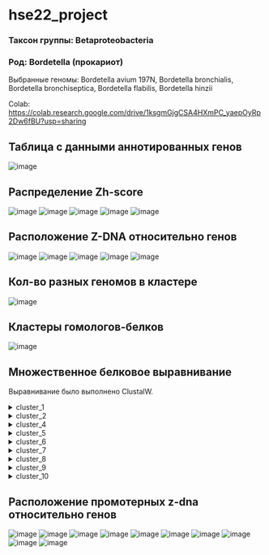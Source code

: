 # hse22_project
### Таксон группы: Betaproteobacteria
### Род: Bordetella (прокариот)
Выбранные геномы:
Bordetella avium 197N,
Bordetella bronchialis,
Bordetella bronchiseptica,
Bordetella flabilis,
Bordetella hinzii

Colab: https://colab.research.google.com/drive/1ksgmGjgCSA4HXmPC_yaepOyRp2Dw6fBU?usp=sharing
## Таблица с данными аннотированных генов
![image](https://user-images.githubusercontent.com/55449081/173464410-c0f2b94b-4b26-4b6b-9d1c-0b1208014822.png)

## Распределение Zh-score
![image](https://user-images.githubusercontent.com/55449081/173464463-411123a9-2dc4-45e1-beef-40828097fc8e.png)
![image](https://user-images.githubusercontent.com/55449081/173464477-06962e0c-e13b-43b1-9651-0f25a001f9ed.png)
![image](https://user-images.githubusercontent.com/55449081/173464496-a63ee966-5b25-4d03-ac69-f2c3162ddffd.png)
![image](https://user-images.githubusercontent.com/55449081/173464505-79c8032c-61a1-44e9-a7a1-275397b1f927.png)
![image](https://user-images.githubusercontent.com/55449081/173464512-12dbcf2f-e085-4a6f-9ef5-b1453e63d506.png)

## Расположение Z-DNA относительно генов
![image](https://user-images.githubusercontent.com/55449081/173464642-38e4cbb8-ec3e-4694-b7f7-0edc8b50724e.png)
![image](https://user-images.githubusercontent.com/55449081/173464656-14d2a9fb-bc81-4b2e-9c58-7c7777f3d97e.png)
![image](https://user-images.githubusercontent.com/55449081/173464661-1f59b1db-e247-402e-9360-fb768b76f233.png)
![image](https://user-images.githubusercontent.com/55449081/173464669-4c7e2333-f36b-4d5c-a963-8af6b538dff7.png)
![image](https://user-images.githubusercontent.com/55449081/173464675-af671567-45ed-4eb8-a2b7-4f9cea5d1d94.png)

## Кол-во разных геномов в кластере
![image](https://user-images.githubusercontent.com/55449081/173464760-b8c33aa2-3e93-4546-8a0b-afd4d7614311.png)

## Кластеры гомологов-белков
![image](https://user-images.githubusercontent.com/55449081/173464944-34619e70-0d8d-42ed-be17-a825a7e49f2b.png)

## Множественное белковое выравнивание

Выравнивание было выполнено ClustalW.


<details>
  <summary>cluster_1</summary>
    
  ```  
CLUSTAL 2.1 multiple sequence alignment


WP_012416019.1      MPHYRSRTSTHGRNMAGARALWRATGMKDGDFGKPIIAVVNSFTQFVPGHVHLKDLGALV
WP_029578004.1      MPHYRSRTSTHGRNMAGARALWRATGMKDGDFGKPIIAVVNSFTQFVPGHVHLKDLGALV
WP_033451559.1      MPHYRSRTSTHGRNMAGARALWRATGMKDGDFGKPIIAVVNSFTQFVPGHVHLRDLGALV
WP_066653281.1      MPQYRSRTSTHGRNMAGARALWRATGMKDGDFGKPIIAVVNSFTQFVPGHVHLRDLGALV
WP_066343688.1      MPQYRSRTSTHGRNMAGARALWRATGMKDGDFGKPIVAVVNSFTQFVPGHVHLRDLGALV
                    **:*********************************:****************:******

WP_012416019.1      ASQIEAAGGVAKEFNTIAVDDGIAMGHGGMLYSLPSRELIADSVEYMVNAHCADAMVCIS
WP_029578004.1      AGQIEAAGGVAKEFNTIAVDDGIAMGHGGMLYSLPSRELIADSVEYMVNAHCADAMVCIS
WP_033451559.1      ASEIEAAGGVAKEFNTIAVDDGIAMGHGGMLYSLPSRELIADSVEYMVNAHCADAMVCIS
WP_066653281.1      AGEIEAAGGIAKEFNTIAVDDGIAMGHDGMLYSLPSRELIADSVEYMVNAHCADAMVCIS
WP_066343688.1      AREIEAAGAIAKEFNTIAVDDGIAMGHDGMLYSLPSRELIADSVEYMVNAHCADAMVCIS
                    * :*****.:*****************.********************************

WP_012416019.1      NCDKITPGMLMAAMRLNIPVVFVSGGPMEAGKVVSPTDGKVI-KLDLVDAMIKAADPNVS
WP_029578004.1      NCDKITPGMLMAAMRLNIPVVFVSGGPMEAGKVISPTDGKVIAKLDLVDAMIKAADPNVS
WP_033451559.1      NCDKITPGMLMAAMRLNIPVVFVSGGPMEAGKITSPVDGKVIAKLDLVDAMIKAADPNVS
WP_066653281.1      NCDKITPGMLMAAMRLNIPVVFVSGGPMEAGKIKSPTDGKVLAKIDLIDAMIKAADPAMS
WP_066343688.1      NCDKITPGMLMAAMRLNIPVVFVSGGPMEAGKIKSPTDGKVLAKIDLIDAMIKAADPKMS
                    ********************************: **.****: *:**:********* :*

WP_012416019.1      DAEAEQVERSACPTCGSCSGMFTANSMNCLTEAIGLALPGNGTIVATHAWRRGLFEQAGR
WP_029578004.1      DAEAEQVERSACPTCGSCSGMFTANSMNCLTEAIGLALPGNGTIVATHAWRRGLFEQAGR
WP_033451559.1      DAEAEEVERSACPTCGSCSGMFTANSMNCLTEAIGLALPGNGTIVATHAWRKGLFEQAGR
WP_066653281.1      DADVAEYERSACPTCGSCSGMFTANSMNCLTEALGLALPGNGTIVATHAWRKGLFEQAGR
WP_066343688.1      DADVAEYERSACPTCGSCSGMFTANSMNCLTEALGLALPGNGTIVATHAWRKGLFEEAGR
                    **:. : **************************:*****************:****:***

WP_012416019.1      LVVDLCRRYYEQDDASVLPRSIATKAAFENAMSLDVAMGGSTNTVLHLLAAAQEAGVDFT
WP_029578004.1      LIVDLCRRYYEQDDSSVLPRSIATKAAFENAMSLDVAMGGSTNTVLHLLAAAQEAGVDFT
WP_033451559.1      LVVELCRRYYEQDDASVLPRSIATKSAFENAMTLDVAMGGSTNTVLHLLAAAQEAGVDFT
WP_066653281.1      LVVDLCRRYYEQDDASVLPRNIATKAAFQNAMTLDVAMGGSTNTVLHLLAAVQEAGVDFT
WP_066343688.1      LVVELCRRYYEQDDASVLPRNIATKAAFENAMTLDVAMGGSTNTVLHLLAAVQEAGVDFT
                    *:*:**********:*****.****:**:***:******************.********

WP_012416019.1      MADIDRISRKVPCLCKAAPATDKYHIEDVHRAGGILGILGELGRANLLDLSCGNVHSGTL
WP_029578004.1      MADIDRISRKVPCLCKAAPATDKYHIEDVHRAGGILGILGELARADLLDLSCGNVHSGTL
WP_033451559.1      MSDIDRISRRVPCLCKAAPATDKYHIEDVHRAGGILGILGELGRADLLDLSCGNVHSGTL
WP_066653281.1      MADIDRISRRVPCLCKAAPATDKYHIEDVHRAGGVIGILGELARAGLLDLSTGNVHSGTL
WP_066343688.1      MADIDRISRRTPCLCKAAPATDKYHIEDVHRAGGVIGILGELARGGLLDLSVGNVHSGTL
                    *:*******:.***********************::******.*..***** ********

WP_012416019.1      GQAIAQWDVAGGAGEAAQTFYRAAPGGVPTTVAFSQDKTFLTLDLDRKAGCIRSKEHAYS
WP_029578004.1      GKAIAQWDVAGGAGEDAQKFYRAAPGGVPTTVAFSQDKTFLTLDMDRKTGCIRSKENAYS
WP_033451559.1      GEAINQWDINGGAGEAAQKFFRAAPGGIPTTVAFSQDATFLTLDMDRQTGCIRDKAHAYS
WP_066653281.1      GKALEQWDVNGGAGEAAQKFYRAAPGGVPTQVAFSQDQTYLTLDLDRANGCIRDLEHAYS
WP_066343688.1      GKALEKWDIAGGAGEQARKFYRAAPGGVPTQVAFSQDATYLTLDLDRSNGGIRDMAHAYS
                    *:*: :**: ***** *:.*:******:** ****** *:****:**  * **.  :***

WP_012416019.1      QDGGLAVLYGNLAEKGCIVKTAGVDESQWVFTGRARVFESQEDAVEGILGDKVEAGDVVI
WP_029578004.1      KDGGLAVLYGNLAEKGCIVKTAGVDESQWVFTGRARVFESQEDAVEGILGDKVVDGDVVI
WP_033451559.1      QDGGLAVLYGNLAEKGCIVKTAGVDESQWVFTGRARVFESQEDAVEGILGDRVQAGDVVI
WP_066653281.1      KDGGLAVLYGNLAEKGCIVKTAGVDESQLTFQGRARVFESQDQAVEAILADKIVPGDVVV
WP_066343688.1      KDGGLAVLYGNLAEKGCIVKTAGVDESQLVFKGRARVFESQDAAVEAILGDKVVAGDVVV
                    :*************************** .* *********: ***.**.*::  ****:

WP_012416019.1      IRYEGPKGGPGMQEMLYPTSYLKSKGLGKTCALFTDGRFSGGSSGLVIGHASPEAAEGGA
WP_029578004.1      IRYEGPKGGPGMQEMLYPTSYLKSKGLGKTCALFTDGRFSGGSSGLVIGHASPEAAEGGT
WP_033451559.1      IRYEGPKGGPGMQEMLYPTSYLKSKGLGKTCALFTDGRFSGGSSGLVIGHASPEAAEGGT
WP_066653281.1      IRYEGPKGGPGMQEMLYPTSYLKSKGLGKSCALFTDGRFSGGSSGLVIGHASPEAAEQGT
WP_066343688.1      IRYEGPKGGPGMQEMLYPTSYLKSKGLGKSCALFTDGRFSGGSSGLVIGHASPEAAERGA
                    *****************************:*************************** *:

WP_012416019.1      IGLVEDGDVIEIDIPKRRMHLAVDDAELARRRAAMDARGDKAWQPLDRERVVSLALQAYA
WP_029578004.1      IGLVEDGDVIEIDIPNRRMHLAVEDNELARRRAAMEARGEQAWKPVDRQRVVSLALQAYA
WP_033451559.1      IGLVEEGDTIEIDIPNRRIHLAVGDTVLAERRAAMQARGEQAWQPVDRERAVSQALRAYA
WP_066653281.1      IGLVRDGDAIQIDIPNRRIHLEVSATELAARRQEMESRGDRAWKPVDRQRVVSQALQAYA
WP_066343688.1      IGLVRDGDGIHIDIPNRRINLEVSEADLAARRQEMESRGDKAWKPGDRQRVVSQALQAYA
                    ****.:** *.****:**::* *    ** **  *::**::**:* **:*.** **:***

WP_012416019.1      ALATSADRGAVRDLSQIKR-
WP_029578004.1      ALATSADRGAVRDLSQLKR-
WP_033451559.1      ALATSADRGAVRDLSQLKR-
WP_066653281.1      ALATSADRGAVRDVSQLTRR
WP_066343688.1      ALATSADRGAVRDVSQLTRR
                    *************:**:.* 

  ```
</details> 

<details>
  <summary>cluster_2</summary>
    
  ```  
  
 CLUSTAL 2.1 multiple sequence alignment


WP_012418301.1      ------------MTETAN-RRSRLVLGNWKMHGSLAENASLLAALRAADPALHCEIGVCV
WP_142175291.1      ------------MTENAATRRTRLVLGNWKMHGSLAENASLLAALRAADPASHCEIGVCV
WP_003813996.1      ------------MTTAEN--RARLVLGNWKMHGNLAENAALLAELRAADAAAHCEMGVCV
WP_066655442.1      MQGTQSGTRGATASAAQDGARARLVLGNWKMHGSLNDNAALLTALRAGAGAATCEIGVCV
WP_066359364.1      ------------------------------MHGSLAENAALLDALRARAGAGTCQIGVCV
                                                  ***.* :**:**  ***   *  *::****

WP_012418301.1      PFPYLAQASAALSGSAISWGAQDVSAQAKGAFTGEVSASMLKDFGSRWALAGHSERRTLH
WP_142175291.1      PFPYLAQASAELSGSAIGWGAQDVSAQAKGAFTGEVSAAMLKEFGCRWALAGHSERRSLH
WP_003813996.1      PFPYLAQTAAALQGSAIGWGAQDVSAHAKGAYTGEVAAPMLAEFGCRWVLVGHSERRTLH
WP_066655442.1      PFPYLAQVEVLLKGSAVSWGAQDISVHDKGAYTGEVSGAMLNDFGCRWALAGHSERRAMH
WP_066359364.1      PFPYLAQAQALLDGSAVSWGAQDISVHDKGAYTGEVSAAMLKDFGCRWALAGHSERRAMH
                    *******. . *.***:.*****:*.: ***:****:..** :**.**.*.******::*

WP_012418301.1      GETDQEVADKARAALAAGLRPVVCVGESLAEREAGQTLAIIERQLAPVLALGREAVAGMV
WP_142175291.1      GETDQQVADKARAALAAGLVPVVCVGESLAEREAGQTLAIIERQLAPVLALGREAVAGMV
WP_003813996.1      AESDQLVADKARAALEAGLTPVVCVGESLQEREGGNTLGVIERQLEPVLALGRDALVRMV
WP_066655442.1      AESDVLVAEKAKAALAVGLTPVVCVGETLAEREGGNTLGVIERQLEPVLDLGAEALGRMV
WP_066359364.1      GETDELVAQKARTALAAGLTPVVCVGETLAEREGGNTLGVIERQLEPILALGAQSLNHLV
                    .*:*  **:**::** .** *******:* ***.*:**.:***** *:* ** :::  :*

WP_012418301.1      LAYEPVWAIGTGLSATPEQAQEVHAAIRAALAGLGATQVQVLYGGSVKAANAASLFAMAD
WP_142175291.1      LAYEPVWAIGTGLSATPEQAQEVHAAIRAALVKLGAGQIQVLYGGSVKAANAASLFAMAD
WP_003813996.1      LAYEPVWAIGTGRTASPEQAQEVHSAIRVALDGLQASQVRVLYGGSVKGANAASLFAMPD
WP_066655442.1      LAYEPVWAIGTGRTATPEQAQEVHSAIRVALRGLGVPQVRVLYGGSVKAANAATLFAMPD
WP_066359364.1      LAYEPVWAIGTGRTATPEQAQEVHGAIRVALRGLGVPQVRILYGGSVKAANAAELFAMPD
                    ************ :*:********.***.**  * . *:::*******.**** ****.*

WP_012418301.1      IDGALVGGASLVAEEFLRIAAN
WP_142175291.1      IDGALVGGASLVAEEFLRIAAN
WP_003813996.1      IDGGLVGGASLVAEEFLRIAAA
WP_066655442.1      IDGALVGGASLVADEFLRIAAI
WP_066359364.1      IDGALVGGASLVADEFLRIAAI
                    ***.*********:******* 
  
<details>
  <summary>cluster_3</summary>
    
  ```    
  
CLUSTAL 2.1 multiple sequence alignment


WP_012417221.1      MNTS-CLNIDLHCHSTMSDGMLPPADVARRAHANGVDVWALTDHDEVSGVAQARAAAAEL
WP_029580560.1      MDSA-RLNIDLHCHSTVSDGMLPPAEVARRARANGVDVWALTDHDEVGGLDEARAAAAEV
WP_003812407.1      MNIA-APNVDLHCHSTVSDGSMPPAAVARRAHANGVDVWALTDHDEIGGVAEAAQAAAGL
WP_066665243.1      MPIPRYSNVDLHCHSTVSDGVLSPADVAARARANGVDVWALTDHDEVSGLAEAAAAAADV
WP_066351773.1      MPTTPARNVDLHCHSTVSDGVLSPRDVALRARANGVDVWALTDHDEVGGLAEAAEAAREA
                    *  .   *:*******:*** :.*  ** **:**************:.*: :*  **   

WP_012417221.1      GMRFITGAEISVTWAGQTVHIVGLHFDDSNPALVEGLRKTRAGRAGRARQIGERLASLGM
WP_029580560.1      GLRYFTGAEISVTWAGQTVHIVGLCFDDKDRTLVEGLRKTRAGRAGRALRIGERLAALGM
WP_003812407.1      GMRFVAGVEISVTWAGLTVHIVGLRVDPANEALVQGLRDTRAGRAARAVQIGERLAGLGM
WP_066665243.1      GLRFVTGVEISVTWAAQTVHIVGLGFDAEHAVLREGLRRTRAGRADRARRIGERLADMGM
WP_066351773.1      GLRFVTGVEISVTWAGQTVHIVGLGFDPQHQGLREGLRRTRAGRADRARKIGENLAAMGM
                    *:*:.:*.*******. ******* .*  .  * :*** ****** ** :***.** :**

WP_012417221.1      PGAYEGALPFAGNPELISRTHFARYLVEAGYCPDVQTVFNTYLGDNCPGHVPMQWARLAD
WP_029580560.1      PGAYEGALPFAGNPELISRTHFARYLVEAGYCPDVQTVFNKYLGDDCPGHEPMQWATLAE
WP_003812407.1      PGAYEGALPFAGNPELISRTHFARFLVEAGYCPDVQTVFNKYLGDDCPGHVPMQWASLAE
WP_066665243.1      PGAFEGALPFAGNPELISRTHFARYLVEAGFCPDVQTVFTKYLGDDRPGQVAIQWATLAE
WP_066351773.1      PGAFEGALPFAGNPELISRTHFARYLVEAGFCPDVQTVFNKYLGDDCPGQVAIQWATLPE
                    ***:********************:*****:********..****: **: .:*** *.:

WP_012417221.1      AVGWIRGAGGRAVIAHPGRYKYTALQFAALFDEFLQLGGEGIEVVTGSHTKHEAVHYAGV
WP_029580560.1      AVGWIRGAGGRAVIAHPGRYKYTPLQFAALFDEFLQLGGEGIEVVTGSHTAQEAVHYAGV
WP_003812407.1      AVGWIRGAGGCAVIAHPGRYKYSPMQFDALYDEFLQLGGTGIEVVTGSHTSEEARRYAEV
WP_066665243.1      AVGWIHEAGGRAVIAHPGRYKYTRIQFSALFDEFKALGGEGIEVTTGSHTSEECRRYADV
WP_066351773.1      AVGWIHDAGGRAVVAHPGRYKYTPLQFTALFDEFQALGGEGVEVTTGSHTSDECRHYALV
                    *****: *** **:********: :** **:***  *** *:**.***** .*. :** *

WP_012417221.1      ARRYGFLASRGSDFHSMGESRVDLGCLPPLPEDLKPVWHDWV
WP_029580560.1      ARRYGFLASRGSDFHSAGESKADLGRLPPLPDDLKPVWHDWL
WP_003812407.1      ARRHGFLASRGSDFHSPTESRVDLGRLPPLPPDLKPVWHDWF
WP_066665243.1      AREHGFLASRGSDFHSPSESRVDLGRLPPLPADLRPVWHDWF
WP_066351773.1      ARERSLLASRGSDFHSPHESRVDLGRLPPLPADLKPVWHDWF
                    **. .:**********  **:.*** ***** **:******.


</details> 


<details>
  <summary>cluster_4</summary>
    
  ```  
CLUSTAL 2.1 multiple sequence alignment


WP_012415876.1      ----MAIDNRLLPNTLAAQAAALPSAWSQALAAPGVAQALDHIINHVEARLAAGATVYPA
WP_029579829.1      ----MAIDNRLLPHALAAQVAGLPAEWAQVLAAPRVALALDGVIRHVEARLAEGATIYPA
WP_003807216.1      ----MPNDNRLAPAALAAQAAALPAAWRHVLEQPAVARAFASVLGHVEQRLAEGAVVYPA
WP_066663680.1      MPLALPANNCLS-TPLAELANRLPPAWSAALREPSCARALADICAHVDQRVGAGVTVYPH
WP_066672232.1      ----MDNQNRLR-TPLSVLVSQLPEDWAPALAAPAAARALPELCGHVDGRVDAGATVYPC
                        :  :* *   .*:  .  **  *  .*  *  * *:  :  **: *:  *..:** 

WP_012415876.1      TPLRALSSLAPSEVRVVILGQDPYHGPGQAQGLAFSVPDDCKCPPSLRNIFKEIGRDYAL
WP_029579829.1      TPLRALSALAPSEVRVVILGQDPYHGPGQAQGLAFSVPDDCKCPPSLRNIFKEIGRDYAL
WP_003807216.1      TPFRALDQLAPADVRVVILGQDPYHGPGQAQGLAFSVPDDCKCPPSLRNIFNEIAVDYPR
WP_066663680.1      APFRALEMLAPQDVRVVILGQDPYHGPGQAQGLAFSVPDDCKRPPSLRNIFKEIAAEYPE
WP_066672232.1      TPFRALEMLQPRDVKVVILGQDPYHGPGQAQGLAFSVPDSCKRPPSLRNIFKEIAAEYPD
                    :*:***. * * :*:************************.** ********:**. :*. 

WP_012415876.1      DGKPG-HDLTPWVKQGVLLLNTALTVEDGQPASHAKRGWETVTDALFTQVAQDPTPKVFL
WP_029579829.1      SGTPG-HDLSPWVEQGVLLLNTSLTVEDGQPGSHAKKGWETVTDAIFARVAQDPAPKAFL
WP_003807216.1      PTR---HDLSAWTRQGVLLLNTSLTVEDGQPGSHAKRGWETVTDALIAEVARDPSPKVFL
WP_066663680.1      LGVPAGNDLTPWVRQGVLLLNTSLTVEDGQPASHARRGWEVVTDALIGLAARQPQPKVFM
WP_066672232.1      KGIPAGNDLTPWVRQGVLLLNTSLTVEDGQPGSHARRGWEAITDALIALVARQPQPKVFM
                          :**:.*..********:********.***::***.:***::  .*::* **.*:

WP_012415876.1      LWGAHAQAKAALLPPGHAHLVLSANHPSPLSATRAPTPFIGCGHFRLTNEWLEKQGQTLI
WP_029579829.1      LWGAHAQAKTALLPPGHPHLVLTANHPSPLSATRPPAPFIGCGHFRLTNDWLAKQGQTLI
WP_003807216.1      LWGAHAQAKQALVPADAGHLVLAANHPSPLSARRPPVPFVGCGHFRQTNAWLQQRGQKPV
WP_066663680.1      LWGAHAQSKRTLLPDNDTTLVLMANHPSPLSASRPPVPFLGCGHFRQANDWLLAHGQNVV
WP_066672232.1      LWGAHAQSKRPLLPDDGNTLVLMANHPSPLSASRPPQPFLGCGHFRLANDWLLTHGQEIV
                    *******:* .*:* .   *** ********* *.* **:****** :* **  :**  :

WP_012415876.1      DWTATFKKIPAQAEFRL
WP_029579829.1      DWTRTFKKNPHQAEFRL
WP_003807216.1      DWSGEQNNASRQGEFAL
WP_066663680.1      DWGLPDKKLAQQGEFRL
WP_066672232.1      DWGLPQKTLASQQEFRL
                    **    :. . * ** *
  ```
</details> 


<details>
  <summary>cluster_5</summary>
    
  ```  
CLUSTAL 2.1 multiple sequence alignment


WP_012418714.1      MLP--ALPTPTRFALRALNTLLDREAWARERLARHGGKTVRFALNGFGLSLTIDNEGRVQ
WP_029580073.1      MLPFPVLPTPARVALRVLNTLLDREAWARERLVRHSGKTLRFALGGFGAALTIDSEGRLQ
WP_003815107.1      MLPFAALPTLPRIAARALNALLERESWARDRLARHAGKTVRFALGGLALSLTIDSEGRVQ
WP_066663254.1      MLPIPALPDPTRLPVRALNALLRREDWARARLARHGGKTVRLAAGAFKLSLTIDSEGYTD
WP_066672109.1      MLAIPALPDPGRAAVRALNALLRREDWARARLARHAGKTVRLAGGALKLSLTIDSEGYTD
                    **.  .**   * . *.**:** ** *** **.**.***:*:* ..:  :****.**  :

WP_012418714.1      ESDPAIVPDVTLSALPERLSLLQFLP------------------------GSPKP---DM
WP_029580073.1      EADPAIVPDVTLSAVPERFSLLRLLP------------------------GSPRP---DL
WP_003815107.1      EADSAVVPNVTLSAA-ESFSLARLLP------------------------GDGRA---DF
WP_066663254.1      IADRAIVPDVTLTVDPARFSVVRLLR-----GPG-------DGALQSDPAATARARADAI
WP_066672109.1      LADPAVVPDVTLTADPSRFRLARLFQAGAENGPAGVARPGMDDREGSDPAASARARAEAI
                     :* *:**:***:.    : : :::                         .  :.    :

WP_012418714.1      AEVTHISGDAALAQVVADLARDLRWDAQDDLARVIGDIPALRLTAGLQAFLRGTREAARR
WP_029580073.1      AEVTHISGDAALAQVVADLARDLRWDVEDDLARVVGDIPALRLISGAKAVLQGSRQAAGR
WP_003815107.1      ADLTHISGDAALAQVVADLARDLRWDAEDELARVVGDIPAARLLGGVRALAGGAREAGGR
WP_066663254.1      ADMTHISGDAGLAQVVAELAAQLRWDAEDDMARLIGDIPAMRLAGGARALSAGLRNAASR
WP_066672109.1      ADMTHIAGDAGLAQVVAELAAQLRWDVEDDLARWLGDIPAARLVAGARAVSAGLRGAAAR
                    *::***:***.******:** :****.:*::** :***** ** .* :*.  * * *. *

WP_012418714.1      MAGNTAEYLAEESRVLAGRPVFEQWRLDLTELQQDTDRLARSIGALQSRLAALPLRGNRS
WP_029580073.1      LAGNAAEYLAEESGMLAGRPALEQWRLDQADLERETQRLAHSVAALQARLAGLAPGGARS
WP_003815107.1      LARNVSEYLAEESAVLVGRPQWEQWRLDLARFGADSDALARSAAALEARLARLDARRGA-
WP_066663254.1      LGSNLAEYLSQEQPVLTARPSMEAWHEGVAQAQASIEALHARATALQARVGRLGAGRGAA
WP_066672109.1      LGGNLAEYLSQERPILAPRTLMGNWADDIARANAALDAAHARATALQARLARVQD-RQDA
                    :. * :***::*  :*. *.    *  . :      :       **::*:. :       

WP_012418714.1      --------
WP_029580073.1      --------
WP_003815107.1      --------
WP_066663254.1      SYRGKGGT
WP_066672109.1      AARGNGGA


  ```
</details> 


<details>
  <summary>cluster_6</summary>
    
  ```  
CLUSTAL 2.1 multiple sequence alignment


WP_012416544.1      MAHRHSPVINRQVRIELLRARAAIEREALAQNIAEAGHALEPSNLIKSLLPRFSKGQTSQ
WP_029579467.1      MAHRQSPAVERQVRIELLRARAAIERESLAQSIAEAGQALEPANLVRGLLPRLTQGGATQ
WP_003809434.1      MA-RHSASVDRMVRLELLRARAALEREALAQGIVEAGRTLTPGNMVKSIWPSLGKANTSR
WP_066662303.1      MS-KISPAVDRQVRIELLRARAAVEREALVHGMTDLTQSLSPRHLVKSLMPRMGVGNSSK
WP_066345025.1      MS-KMSPEVDRQVRIELLRARAAVEREALVHNVAGLTASLSPSHLVKGLVPRLSAGNMPM
                    *: : *. ::* **:********:***:*.:.:.    :* * ::::.: * :  .  . 

WP_012416544.1      WLVQAYNLARRYPFVSSAASALFMR-GGKRLGFLRWAGIGLAGWQLFRTWKAEQKSDES-
WP_029579467.1      WMWQAYRLARRYPIVSSAASALFMG-GGKRLGMLRWAGLGLVGWQLLRAWLKPDDRGQA-
WP_003809434.1      LFWQAFALVRRYPFVSSTLSAMVMGRGARRSGLLKLAGVALVGWQAYRIWQSAREERQAD
WP_066662303.1      LAWQAFSMVRRYPVIMSTVSAVFLR--GKRSRLLKLATAATVGWQVYRGWRARHDADA--
WP_066345025.1      MAWQAFSVVRRYPVIMSTLSAIFLR--GKRSRLLKLATAGAVGWQVYRGWRARQASDAAT
                       **: :.****.: *: **:.:   .:*  :*: *  . .***  * *          

WP_012416544.1      ----------------
WP_029579467.1      ----------------
WP_003809434.1      ----------------
WP_066662303.1      ---TSPVGPTSHQPYP
WP_066345025.1      QAVTNPVPPTSRPLSF

  ```
</details> 


<details>
  <summary>cluster_7</summary>
    
  ```  
CLUSTAL 2.1 multiple sequence alignment


WP_012417834.1      MQVILLEKVSNLGNLGEVVRVRDGYARNFLIPQKKARRATDAALKEFEARRVELEKIQAE
WP_029579689.1      MQVILLEKVVNLGNLGEVVRVRDGYARNFLIPQKKARRATEAALQEFEARRAELEKAQAE
WP_003813092.1      MQIILLEKVANLGNLGEVVRVRDGYARNFLIPQKKARRATDAALKEFEARRAELEKVQAE
WP_066656299.1      MEVILLEKVPGKGNLGDIVRVRDGHARNWLIPQKMARRATAAAKQEFEARRAELEKIQAE
WP_066352661.1      MEVILLEKVPGKGNLGDKVRVRDGYARNYLIPQKMAQRVTPKVLEAFEARRAELEKAQAE
                    *::****** . ****: ******:***:***** *:*.*  . : *****.**** ***

WP_012417834.1      KLAAAQALGERLNGYQLKVAQKAGVDGRLFGSVTNADIAEGLRTAGFEGVEKSQVRLPNG
WP_029579689.1      KLAVAQALGERLNGYQLKIVQKAGVDGRLFGSVTNADIAEGLRAAGFEGVEKGQVRLPNG
WP_003813092.1      KLAAAQALAERLNGFQLKISQKAGVDGRLFGSVTNADVAEGLRKAGFEAVEKSQVRMPNG
WP_066656299.1      KLAAAQSVGERLSGQQVKILQKAGVDGRLFGSVTSADIVEALRKAGFDTVEKAQVRLPAG
WP_066352661.1      KLAAAQSVGERLNGQQVKIQQKAGVDGRLFGSVTSADIMEALHKAGFESVEKSNVRLPAG
                    ***.**::.***.* *:*: **************.**: *.*: ***: ***.:**:* *

WP_012417834.1      QLKTVGEFPIQVGLHADVLVDVTVLVEGEMN
WP_029579689.1      QLKAVGEYPVQVALHADVLVDVTILVEGEMN
WP_003813092.1      QIKAVGEYPVQAVLHADVVADVVVLVEGEMA
WP_066656299.1      PLKAVGEYSVQVALHADVVTDVTIVIEGDIA
WP_066352661.1      PLKAVGEYPVQVGLHADVVAEITVVVEGDIA
                     :*:***:.:*. *****:.::.:::**:: 
                                    

  ```
</details> 


<details>
  <summary>cluster_8</summary>
    
  ```  
CLUSTAL 2.1 multiple sequence alignment


WP_012416172.1      MIKLRAVLRHVLVWWLPGLAMLAALAASFVLWLVATQNGSRLLLTSAVQLLDGQIENIEG
WP_142175477.1      MTKLRAVLRHLLIWWLPGLAMLAALAASFVFWLVASHNGSRLLVSSAVQLLGGEVENIEG
WP_126622022.1      MSKIWGVVRHILVWWVPGVAMLAALACGFVFWTVASQNGTRLLLDTVARQLDGEIAGVRG
WP_066653772.1      MKVLRGLIRNVLVWWLPTLLLVFAVAAGAAGWVFATQAGARWLVQTAVAQLDGRVQAVQG
WP_066667941.1      MKILARLLRDVVVWWLPTLLLFLCAVGAGAAWLAGTQAGAQWLARNALPQAGARAQDVTG
                    *  :  ::*.:::**:* : :. . . . . *  .:: *:: *  ..    ...   : *

WP_012416172.1      SVLRGLRIGKLDVTVAATQVRADDLGLDVDWRALGQGRAHVRALTAANLAIGLPPSEEAG
WP_142175477.1      SVLLGLRLGRLDVTVAGTRIEAGNLWLDVDWSELGHRRAHVRALTADRLAVGLPPPGPDG
WP_126622022.1      SVLRGLRVDRIRLSVADVDVAVDDLRLDVAWRALGQRLLHVRELAATRVEVGLHTP----
WP_066653772.1      SLWRGLRVGRLSIDVSGVAVAATDLAVQLAWPDLLQRRLRVSDLSVADLAVVVGPTDPRT
WP_066667941.1      SVWRGLRFGHLSVDTDGVSVDARDLALTVQWAELLQRRLRVRDLSAASLTVDIADTPADA
                    *:  ***..:: : .  . : . :* : : *  * :   :*  *:.  : : :  .    

WP_012416172.1      AKPPQESGLPESLSLPVSIDVDRLAVGRFSLTQAGKPLPVALSDIVLALHVQRDKAARLA
WP_142175477.1      QADGEAGGLPESLSLPVSIDVDRLAVGEFALRRGGQPLPVGLHDIALALHVQREAAARLE
WP_126622022.1      ATPPPDSDEPFALRLPVELALDRLSLGEFVLRQDGEPLPVSAGELQASLAAGR-HGARLT
WP_066653772.1      ETPAPAGTPP---SLPLDIVVERLAVGTFALHRDGQPLPVALSGLQAAGSVTA-GGARLR
WP_066667941.1      TPAEASGGPP---SIPLDIVVEHLAVDEFSLRLNGEPLPVAVGGLQAALRAGA-GGAEVR
                          .  *    :*:.: :::*::. * *   *:****.   :  :  .    .*.: 

WP_012416172.1      VESLRVDHDEGQLRLNGVLDLHELAAPWPLSAQIEARAAATRPDSTLCVEWD--HAGRKR
WP_142175477.1      IQSLRVDHPQARLRLNGLLDVRRLAAPWPLSARLQARLAAARSDASVCAELGGVKPAQQR
WP_126622022.1      LDSLRVTHAVGTLRAQGRLDVASLAQPWPLTASLDLQAQGSGPESPLCLAPLLDARDKTA
WP_066653772.1      IDALHAAHAVADADLRGEATLKQLAAPWPLDANVHVSIRGTTPESPVCVGRFVTAAAPAP
WP_066667941.1      IDALDLKHDWGDARLKGQAELKRLAAPWPLNARLHVTAQGQGADSPLCVGRLVGDLAKGK
                    :::*   *  .    .*   :  ** **** * :.    .  .::.:*            

WP_012416172.1      EEAAAKAGELGAYLMTQPQAQHQAAALLG---RDAVIDDTGRQRWLETLDQMCPVTVSVR
WP_142175477.1      EQEAARAGEQGAYLVTRPEVAESAASTLGGQAPDAGEAALRRERWREAVGQLCPIALSAQ
WP_126622022.1      KDKAATDKGKDKGKDKGKDKGKDKGKDKG---KDKGKDDAGEK--PDEPADPCGLALQVQ
WP_066653772.1      SPSASHRGAATTPAAAASNRQAGAA-----------------PAAASDSADPCHVDADLR
WP_066667941.1      S----------APSAAGS---------------------------PAHPVDPCLIEADVQ
                    .                                                 : * :  . :

WP_012416172.1      AQGSMDQLALTLKGDGGGIAIDAQAALAPLAAFPLRGARVDIKRDDGSGLSATLDWQTAE
WP_142175477.1      AEGSLDRLAVTLQGSGAGLQLDAQAGLAPMAGFPLRDARLDLKRDDGSGLGAVLDWQGAG
WP_126622022.1      AQGTLEQLEAELTGAGQGLALEARAGLLPQAPFPLRTASLKLTREDKSSLAATLDWQPQP
WP_066653772.1      LDGSLDAMDADLQAQGAGAALVAHAELTPQGRIPLRRATLALELADRTSAGLALEVARDD
WP_066667941.1      ADGSLDAMAATLAAQGAGAHLAAKADLAPQAAMPLRAADASLRLADGTSASVSLAVARDD
                     :*::: :   * . * *  : *:* * * . :*** *   :   * :. .  *      

WP_012416172.1      QAGAPDHVKAELRADRLDLRRLVGDRLPQALLSAQAEVQAEVLNLSELLSASVRLNIAPD
WP_142175477.1      QPGTPDRVQARVTADRLDLKRLLGDWLPPAILSAEAEIKAGVQDLSDLRSADVRLRVAPD
WP_126622022.1      GQPGRDRVVATFEAERLDLQRLAGEAIPPAMLSARGGLDAEVDDLSRLHRATLTLDVTKG
WP_066653772.1      AAAT-NRVQGKLTADRLDLGRLLAGLVPPAMLSTRASFDAEFTDRYVLRRAAVDLGVDKG
WP_066667941.1      AAGG-IRVRGKIAADRLDLARLSGNAIPPSVLSTGGGFDALLTDAYVLRDAGLDLSIGAG
                          :* . . *:**** ** .  :* ::**: . ..* . :   *  * : * :  .

WP_012416172.1      SRWNQQALSGAVKADLR----------AGGGALAPGLPAGWRLPMLDIDLTLGKNRILAQ
WP_142175477.1      SRWNKQPLAGALSFELRTE--------DGGAALAPGMPAGWRLPRLDLDVTLGKNRLRAQ
WP_126622022.1      SSWNRHPLAGKVAASVSALGDPPGAFATAAPAQPHALPGGLRVDQLDVDLQLGPNRVRAQ
WP_066653772.1      SLWNRKALDGTARARVVTSAE------PDPTADWPAALADIRIEDLAVDLRLGRNRVRAQ
WP_066667941.1      SRWNSQPLDGTARGRVMTAAN------EQPAADWTAALADVRVQGLAVDLRLGRNRLRAQ
                    * ** :.* *     :               *   .  .. *:  * :*: ** **: **

WP_012416172.1      GELQAQRARLMLDARAPELAAFWPDLPGGAVLKATLDGDAAHHRGKLDARYTPPGAQPKL
WP_142175477.1      GGLQEAQARLALDVQAPELAAFWPELPGGVMLKGEVDGQAGRHQGKVQARYLPPRSQPKR
WP_126622022.1      GKLDERAGALKLDAQAPRLDAFWPGIPGAASVKAALDGALARHRGRIEAAYTPADARARV
WP_066653772.1      GSIGPRNGEIALDAAAPELSAFWPGLGGAASLQGKLAGTPARHRVELRGAYTPPNERAGM
WP_066667941.1      GSIDPAGGAITVDAAAPQLASFWPGLEGAATLQAKLTGTPARHRVELRGGYTPARSRPGM
                    * :    . : :*. **.* :*** : *.. ::. : *  .:*: .: . * *.  :.  

WP_012416172.1      LGRAPVEARLAFDGGWAE------QDGQAGWRGKLTGLSAQSAGFTVAIPGAMALAYLP-
WP_142175477.1      LGSAPVEAQLAFDGGWGE------AEGLAGWRGRVSGLSVQSAGFTVAVPGVVALAYMPG
WP_126622022.1      LGRARAQAQLEFSGGWGAG--PAAEGAAAGWRGSVSRLTADSAGFALALERSVTLAYVPE
WP_066653772.1      LGRARMEASVLVEGGYGATAGAGSATQELGWRGTVDKLSASHAGFQLAVARPVKVAWMPH
WP_066667941.1      LGSAPMQASLDVSGGYGPGQGTDAASQLPGWRGTVSRVSFSHAGFDVALPRPVTVAWLPH
                    ** *  :* : ..**:.            **** :  :: . *** :*:   : :*::* 

WP_012416172.1      -DAPQWQWQVGAAQIQAVFPDKQSLVLSHAGSRGGPERWESAGRANNFVLRASMVRQLMQ
WP_142175477.1      AAAPAWQWQVGAAEIQARFPDKQRLSLSHGGSRGGPGRWETAGRAENFELRATMLRQLMA
WP_126622022.1      ALAPQWQWQVGATTLALTFPDKQRVALAHAASRGGAGRWETAGRADALVITAAMVRQILV
WP_066653772.1      ATAPRWQWDVGPARIELGLPGGDRAVLDHAGSRAGAGRWETAGRMDNLVLTPAVVRQVIR
WP_066667941.1      ARAPTWQWQVGPARIELGMPGGDRAVVDHQGSRGGDGRWETAGRMDDLVVTPALIRRIRR
                      ** ***:**.: :   :*. :   : * .**.*  ***:*** : : : .:::*::  

WP_012416172.1      ALEPEAG------AAAKVNAVTADVQRRIALDFSWDLKYDQALSGRVRLARRDGDLQIPG
WP_142175477.1      ALGQENKE----NPGGRVNAMVSDEQRRIALDVSWDLKYAGALSGRARLARRSGDLRMPG
WP_126622022.1      ALDPEAVARAERDSGSPVNAPVPAAQRRISLDASWDLKFAGALAGKVRVARRDGDLRIPG
WP_066653772.1      ALDPDAAAQGAQRRTARVNARVPASQRRIALDVSWELRFAGALSGRARVERRSGDLLIPG
WP_066667941.1      AVDPDAVAREAQARQSRVNARVAASQRRFGVDASWDLRYAGALTGKARLARRSGDLLVPG
                    *:  :          . *** ..  ***:.:* **:*::  **:*:.*: **.*** :**

WP_012416172.1      DPPIPLGLKTLQLDLSATPGGGNASRINAALALTTEHMGDVKATASTQLR-----GLTLP
WP_142175477.1      DPPIALGLKTLQLDLTASAGQGGASRLDAALDVDTEKMGRVKATATTQLK-----GLALE
WP_126622022.1      DPPIPLGLRTLVLEANATPTGGQASRLDARLDMATARMGAINGTASATLG-----GLALD
WP_066653772.1      DPPMPMGLRKLVLAVSATPVSAGGSRVEADLQLDTAKMGSLRGTGAAMLATTRDGGIGLA
WP_066667941.1      DPPMPLGLRDLVLDLNATATGGRNSRLDAALRVDTAAMGSLRATATAMLAATAAGGIGLA
                    ***:.:**: * *  .*:.  .  **::* * : *  ** :..*.:: *      *: * 

WP_012416172.1      PNQAIRAEVSADIADLAWVGLFVSDTLELGGSLRANVRADGSLGGAWKASGSIEGDKLRM
WP_142175477.1      PRQPVRADINADIADLAWLGLFVGDTLELGGSLRANARIDGSLAGGWQANGAIEGDKLRV
WP_126622022.1      PRQPIRVALDADVTDLAWLGLFVGDTLEVGGMLKANVRAQGSLDGKWNASGTVNGDKLRV
WP_066653772.1      PRQPLRVSLDADISDLQWVEIFTGDDMELGGALQANIQAQGLPGQPWQASGTVRGQKLRF
WP_066667941.1      PRQPVRASLNADIDDLKWVELFTGDSTEIGGALKASVQAQGMPGGDWTANGTVQGQKLRY
                    *.*.:*. :.**: ** *: :*..*  *:** *:*. : :*     * *.*::.*:*** 

WP_012416172.1      VRIDDGVRLMDGTLRARLDGDRVVLESLRFPAVLRVMPDEWRTKEWITTNPGAKGGYLEA
WP_142175477.1      VRIDDGVRMVDGTLRARLAGDRLVLDSLRFPAVLRVMPDEWRTKEWVTTNPEAKGGYAEA
WP_126622022.1      VRIDDGVRLIDGTLRARLQDDRVILDSLRFPASLRVMPAEWRTREWVSTNPDAKGGYLEA
WP_066653772.1      VRIDDGVRLLDGTLSARLQQDRLVIESLRFPATLRVLPTEARTREWVTRNPDARNGYVEA
WP_066667941.1      VRVDDGVRLVDGTLSARLREDRLIVESLRFPAILRVVPTEARTREWVTRDPDAKNGYIDA
                    **:*****::**** ***  **::::****** ***:* * **:**:: :* *:.** :*

WP_012416172.1      KGDWNLAESAGRVGVTLYRFPALQRSDRYAMVSGKVDIDAALPRVSIDGSITADAGWFSL
WP_142175477.1      RGEWGLTDMAGRIGVTLYRFPALQRSDRYAMVSGRVDIDIALPRINIDGEITADAGWVSL
WP_126622022.1      TGQWELSAARGQVRLQLHRFPALQRSDRYGMVSGVVTLDAALPRISINGDITADAGWVSL
WP_066653772.1      TGTWSLTDATGQAHITLHRFPVIQRADRFAMMSGRIDIDAALPRMTLRGDVRADAGWASI
WP_066667941.1      SGAWRLADAAGQVRIVLRRFPLIQRADRFAMVSGHVDIDAALPRISIHGDVKADAGWASL
                     * * *:   *:  : * *** :**:**:.*:** : :* ****:.: *.: ***** *:

WP_012416172.1      EILQGVPTLDDDVRVVHPGQ--SLKAGPPIQLSMDLKVDMGPRFYITGMGLDAGLVGSIQ
WP_142175477.1      EILQGVPSLDDDVRVVRPGD--DQKAGPPIQVGINLKVDMGPRFYITGMGLDAGLIGDLQ
WP_126622022.1      EILQGVPTLDDDVKVVRAGQKNAQGDGPPLQIDMNLKVDMGPRFYITGMGLDAGLLGSIQ
WP_066653772.1      EVLSEVPTLDGDVIVHRSGEE-EEAASTPLQTDMDLNVDLGPRFYLTGMGLDAALGGSIR
WP_066667941.1      DVLSEVPTLDGDVVVHRPGDE-DAAPSTPLQTDMDLNVDLGPRFYLTGMGLDAALGGSIR
                    ::*. **:**.** * :.*:      ..*:* .::*:**:*****:*******.* *.::

WP_012416172.1      ILMQDGRLSGIGALHTRDGGIEAYGQKLRLRRGTLTFQGRLDNPLLDIEALRTGKAVEAG
WP_142175477.1      IVMQGGRLTGMGALHTRAGGIEAYGQKLRLRRGTLTFQGRLDNPILDIEALRTGEAVEAG
WP_126622022.1      IRLQEGRLTGYGALRTRGGGIEAYGQKLRLRRGTLTFQGRLDNPLLDIEALRTGEQVEAG
WP_066653772.1      IRYAGGRLTGTGALHTRSGRIDAYGQRLQLRRGTVTFQGSLDNPLLDIEALRTGEQVEAG
WP_066667941.1      IRYVDNRLTGTGAVRTRAGRIDAYGQRLMLRRGSVTFQGPLDNPLLDIEALRTGEQVEAG
                    *    .**:* **::** * *:****:* ****::**** ****:*********: ****

WP_012416172.1      VRVAGTAQRPRIDLVSYPDVSDVEKLSWLVLGRGPDAGGGDTALLLSLGTSLLSGKGPPL
WP_142175477.1      VRVAGTAQRPRIDLVSYPDVSDVEKLSWLVLGRGPDAGGGDTALLLSIGTALLGG-GQPL
WP_126622022.1      VRVAGTAQRPRIDLVSYPDVSDVEKLSWLVLGRGPDASGGDTALLLSVGTALLGG-GQPF
WP_066653772.1      VRVSGTAQRPRIDLISYPDVSDVEKLSWLVLGRGPDSSGNDTALLVSVGTALLGN-GEPF
WP_066667941.1      VRVSGTAQRPRIDLISYPDVSDEEKLSWLVLGRAPDASGNDTALLVSLGTSLLGD-GEPF
                    ***:**********:******* **********.**:.*.*****:*:**:**.. * *:

WP_012416172.1      YKQFGLDDVSMRTGAIGSSGSVLPDRTVASSVNRDADADLATQFLVASKNFANGITLSVE
WP_142175477.1      YKQFGLDDVSVRTGAIGSSGSLLPDRTVASSVNRDADADLATQFLVASKNFANGITLSVE
WP_126622022.1      YKQFGLDDVSVRSGAIGSSGSLLPDRTVAAGVNRDSDADLATQFLVASKRFANGITLSVE
WP_066653772.1      YKQFGLDDVSVRNGAIGSTGSLLPDQTVAGSVNQDSTASLATQFLVASKNFSNGVTLSVE
WP_066667941.1      YKKFGLDDVTVRNGTLGSSNSLLPDQTVAGNVNQDASQTLATQFVVASKNLAQGITLSVE
                    **:******::*.*::**:.*:***:***..**:*:   *****:****.:::*:*****

WP_012416172.1      QAMSGSETVGRASYALAKGLSLDLKGGSVNGIELVYRWLGGQ
WP_142175477.1      QAMAGSETVGRASYRLARGLSLDLKGGSVNGIELVYRWLVGQ
WP_126622022.1      QALAGSETVGRASYRLARGLSLDLKAGSVNGIALVYRILLDD
WP_066653772.1      QALAGSETVGRLSYRLSRRWSVDLKGGSVNGLALVYRTFLGD
WP_066667941.1      QALAGSETVGRLSYRLSRRWSVDLKGGSVNGLELVYRTFLGD
                    **::******* ** *::  *:***.*****: **** : .:
  ```
</details> 


<details>
  <summary>cluster_9</summary>
    
  ```  
CLUSTAL 2.1 multiple sequence alignment


WP_066639044.1      MTLTLAHYLILGAILFAIGIFGIFLNRRNLIILLMSIELVLLAVNMNFVAFSSWSGDTAG
WP_066353466.1      MTLTLAHYLILGAILFAIGIFGIFLNRRNLIILLMSIELVLLAVNMNFVAFSSWSGDAAG
WP_003813920.1      MTLTLAHYLILGAILFAIGIFGIFLNRRNLIILLMSIELVLLAVNMNFVAFSSWFGDIAG
WP_029578773.1      MTITLAHYLILGAILFAIGIFGIFLNRRNLIILLMSIELVLLAVNMNFVAFSSWFGDTAG
WP_012416736.1      MTITLAHYLILGAILFAIGIFGIFLNRRNLIILLMSIELMLLAVNMNFVAFSSWFGDTAG
                    **:************************************:************** ** **

WP_066639044.1      QVFVFFILTVAAAEAAIGLAILVLLFRNLNTINVDELDRLKG
WP_066353466.1      QVFVFFILTVAAAEAAIGLAILVLLFRNLNTINVDELDRLKG
WP_003813920.1      QVFVFFILTVAAAEAAIGLAILVLLFRNLNTINVDELDRLKG
WP_029578773.1      QVFVFFILTVAAAEAAIGLAILVLLFRNLNTINVDELDRLKG
WP_012416736.1      QVFVFFILTVAAAEAAIGLAILVLLFRNLNTINVDDLDRLKG
                    ***********************************:******


  ```
</details> 


<details>
  <summary>cluster_10</summary>
    
  ```  
CLUSTAL 2.1 multiple sequence alignment


WP_012417410.1      MIFTLLAFVVALGILITFHELGHYWVARLCGVRVLRFSVGFGRVLLRRQDRHGTEWAISA
WP_142176226.1      MIFTLLAFVVALGILITFHELGHYWVARLCGVRVLRFSVGFGRVLLRRRDRNGTEWAVSA
WP_003811786.1      MLFTLLAFVVALGTLITFHELGHYWIARLCGVRVLRFSVGFGRVLARRTDRHGTEWAISA
WP_066659213.1      MLFTLLAFAVALGILITFHELGHYWAARLCGVRVVRFSIGFGKVLLRRVDRQGTEWAVSA
WP_066669453.1      MLFTLLAFAVALGILITFHELGHYWAARLCGVQVLRFSVGFGKVLLRRVDRHGTEWAVSA
                    *:******.**** *********** ******:*:***:***:** ** **:*****:**

WP_012417410.1      IPLGGYVKMQDDPLPGATPAQAAEAFNTQPVGRRFAIVAAGPVFNLILAVALYAGLNMVG
WP_142176226.1      IPLGGYVKMQDDPPPGATPAQAAEAFNTQPVGRRFAIVAAGPIFNLILAVALYAGLNMVG
WP_003811786.1      IPLGGYVKMQDDPPAGASAAEAARSFNAQPVGRRIAIVAAGPLFNLFLAVVLYAGLNLAG
WP_066659213.1      IPLGGYVKMQDDAPAGASTAEKAASFNSQPVRNRILIVAAGPVFNLILAVLLYAGLNLAG
WP_066669453.1      IPLGGYVKMQDDPPPGAPAAEAARAFNPQPVGKRILIVAAGPVFNLILAVFLYAGLNLAG
                    ************. .**..*: * :**.*** .*: ******:***:*** ******:.*

WP_012417410.1      TQVPAPILGQPAANTAAAAAGVEAGDRIEAVDGRDVNSWTDARWRLFDRLSAGGPVQIEV
WP_142176226.1      TQVPAAILGQPAEHSAAAAAGVAAGDRVESVDGRAVASWTDARWRLFDRLSSGAPVQLEV
WP_003811786.1      TEVPAPVVGQPAAGTPAAQAGLMAGDRIEAVQGRAVDSWNDARWRLLDVLSSQGEAQLEV
WP_066659213.1      VEEPAALLAQPTVDTPAARAGFQAGDRIVAIDGEPVSSWNDARWLLMDHISGGGRVDIDV
WP_066669453.1      VEEPAAFLARPAAGTAAAHAGLEGGDRILSIDGEPVVSWNDARWQLMDHISSGGRVQIGV
                    .: **..:.:*:  :.** **. .***: :::*. * **.**** *:* :*. . .:: *

WP_012417410.1      RDDKGAVRELTLSLPASERVDPSEADPVQIAGLRLQSARPLVRGVVAGSVGQEAGLREGD
WP_142176226.1      RGENGVPRTLVLALPPGERLDPSEADPVQLAGLRLQAAKPVVRGVIAGGAGEAAGLREGD
WP_003811786.1      RGPGGAARGLVLQVPGGNRLDPADGDPLAETGLRLAQPKPVVREVIAGGAGEQAGLRGGD
WP_066659213.1      QAAQGGTHERVLTLGQNS-LDPAQGDPLAVAGLRLQEPKPVVRGVVSGSAGEQAGLRNGD
WP_066669453.1      RSPQGATHERELTLGESS-LDPAQGDPLALAGLRLQEPRPVVRGVVAGSAGEQAGLRAGD
                    :   *  :   * :  .. :**::.**:  :****  .:*:** *::*..*: **** **

WP_012417410.1      LILSAGGLPMPDASVLVRTIQEHAGKPLALVLQRDGVPLDITLVPRAETVQ-GQVIGRIG
WP_142176226.1      LVLTAAGQPVADAGALVRVVQEYAGKPLALTLRRDGAALSLAVTPRAETVQ-GQVVGRIG
WP_003811786.1      LIVAAGQAADLDAGALVALIQRHAGQPLALTVQRGADRLTLTVVPRAESVQ-GQEVGRIG
WP_066659213.1      VILAVGDQPAQDVSTVVQTVQQHAGLPLPMLVRRDGAAVTLTVTPKAERAEGGGTVGRIG
WP_066669453.1      VILAVDGQPAGDVSSVVQAVQRQAGRAVPLLVRRDGADVTLTVTPRAERIENGETVGRIG
                    ::::.   .  *.. :*  :*. ** .:.: ::*..  : :::.*:**  : *  :****

WP_012417410.1      VQLGGDVPMVLERFGLGESLWRGAQRTWDTAWLSLRMMGRMVPGEVSWRNISGPVTIADY
WP_142176226.1      VQLGGDVPMVLERFGPLDSLWRGVQRTWDTAWLSLRMMGRMVLGEVSWRNISGPVTIADY
WP_003811786.1      VQLGGDIPMVTVRYGVIDSVWRGAQRTWDTAWLSLRMMGRMVLGEVSWRNISGPVTIADY
WP_066659213.1      VQLGGDVPMVTVRYGLGESLWRGATRTADTAWFSLRMMGRMITGAVSWRNISGPVTIADY
WP_066669453.1      VQLGGDIPMVTVRYGPMDSLWQGVTRTADTAWFSLRMLGRMVTGAVSWRNISGPVTIADY
                    ******:***  *:*  :*:*:*. ** ****:****:***: * ***************

WP_012417410.1      AGQTARIGLEAYIAYLALISISLGVLNLLPIPMLDGGHLLYYLVEIIRGRPVPDRWIDLG
WP_142176226.1      AGQTARIGLEAYIAYLALISISLGVLNLLPIPMLDGGHLLYYLVEIIRGRPVPDRWIDIG
WP_003811786.1      AGQTARIGLEAYIAYLALISISLGVLNLLPIPMLDGGHLLYYLVEIVKGSPVSDRWIDIG
WP_066659213.1      AGQTARVGLAAYIAYLALISISLGVLNLLPIPMLDGGHLLYYLIEIVRGSPPPSRWLDFG
WP_066669453.1      AGQTARVGLAAYIAYLALISISLGVLNLLPIPMLDGGHLLYYLIEIVRGSPPPSRWLDIG
                    ******:** *********************************:**::* * ..**:*:*

WP_012417410.1      QRAGIGLLAGLMGLALFNDFARLFT
WP_142176226.1      QRAGIGLLAGLMGLALFNDFARLFT
WP_003811786.1      QRAGIGLLAGLMGLALFNDFARLFT
WP_066659213.1      QRAGLGLLAGLMGLALFNDFVRLFT
WP_066669453.1      QRAGLGLLAGLMGLALFNDFARLFT
                    ****:***************.****

  ```
</details> 

## Расположение промотерных z-dna относительно генов
![image](https://user-images.githubusercontent.com/55449081/173465879-c76dbbd5-989f-4dd1-8e6d-32c88fa7db48.png)
![image](https://user-images.githubusercontent.com/55449081/173465889-abaadb4a-231a-4741-914f-cacc0c382fd3.png)
![image](https://user-images.githubusercontent.com/55449081/173465897-2a05a452-2aa7-400d-8c52-d3514ae2b5f0.png)
![image](https://user-images.githubusercontent.com/55449081/173465907-b2df8198-6451-45c7-8446-48ad8b070a67.png)
![image](https://user-images.githubusercontent.com/55449081/173465916-a310032e-99ea-4ea9-ab9e-4b3e7b02ae80.png)
![image](https://user-images.githubusercontent.com/55449081/173465925-e61724be-967c-42ef-8a33-8b341bbeccee.png)
![image](https://user-images.githubusercontent.com/55449081/173465941-c305156f-21f6-484e-acf0-914f64b8ec28.png)
![image](https://user-images.githubusercontent.com/55449081/173465952-b6168ee9-7e30-4e40-909c-bf8acbf7376f.png)
![image](https://user-images.githubusercontent.com/55449081/173465959-ef0250ce-fbea-4604-a704-62ca75841fa1.png)
![image](https://user-images.githubusercontent.com/55449081/173465965-513df730-6cb4-454c-83a4-121272f41f99.png)
